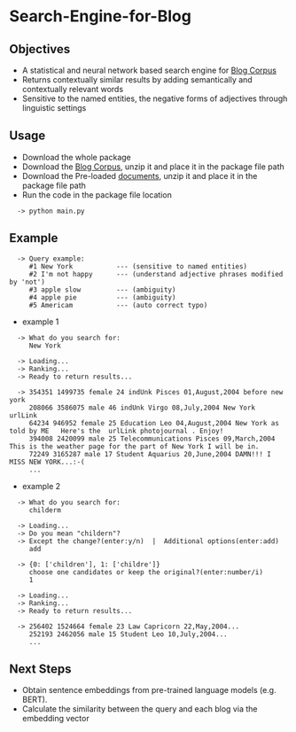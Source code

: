# Search-Engine-for-Blog

## Objectives
* A statistical and neural network based search engine for [Blog Corpus](https://u.cs.biu.ac.il/~koppel/BlogCorpus.htm)
* Returns contextually similar results by adding semantically and contextually relevant words
* Sensitive to the named entities, the negative forms of adjectives through linguistic settings

## Usage
* Download the whole package
* Download the [Blog Corpus](https://u.cs.biu.ac.il/~koppel/BlogCorpus.htm), unzip it and place it in the package file path
* Download the Pre-loaded [documents](https://xiaozhubaoxian-my.sharepoint.com/:u:/g/personal/tan_ms_hellseed_eu/ESlEak6Z_HlAqr3uEH17O6YB3gUdpbTeqLDxXNxV_PYhKQ?e=VxFPmI), unzip it and place it in the package file path
* Run the code in the package file location
```
  -> python main.py
```

## Example

```
  -> Query example:
     #1 New York           --- (sensitive to named entities)
     #2 I'm not happy      --- (understand adjective phrases modified by 'not')
     #3 apple slow         --- (ambiguity)
     #4 apple pie          --- (ambiguity)
     #5 Americam           --- (auto correct typo)
```


* example 1
```  
  -> What do you search for:
     New York

  -> Loading...
  -> Ranking...
  -> Ready to return results...

  -> 354351 1499735 female 24 indUnk Pisces 01,August,2004 before new york 
     208066 3586075 male 46 indUnk Virgo 08,July,2004 New York   urlLink 
     64234 946952 female 25 Education Leo 04,August,2004 New York as told by ME   Here's the  urlLink photojournal . Enjoy! 
     394008 2420099 male 25 Telecommunications Pisces 09,March,2004 This is the weather page for the part of New York I will be in. 
     72249 3165287 male 17 Student Aquarius 20,June,2004 DAMN!!! I MISS NEW YORK...:-(
     ...
```

* example 2
```
  -> What do you search for:
     childerm

  -> Loading...
  -> Do you mean "childern"?
  -> Except the change?(enter:y/n)  |  Additional options(enter:add)
     add

  -> {0: ['children'], 1: ['childre']}
     choose one candidates or keep the original?(enter:number/i)
     1

  -> Loading...
  -> Ranking...
  -> Ready to return results...

  -> 256402 1524664 female 23 Law Capricorn 22,May,2004...
     252193 2462056 male 15 Student Leo 10,July,2004...
     ...
```

## Next Steps
* Obtain sentence embeddings from pre-trained language models (e.g. BERT).
* Calculate the similarity between the query and each blog via the embedding vector
